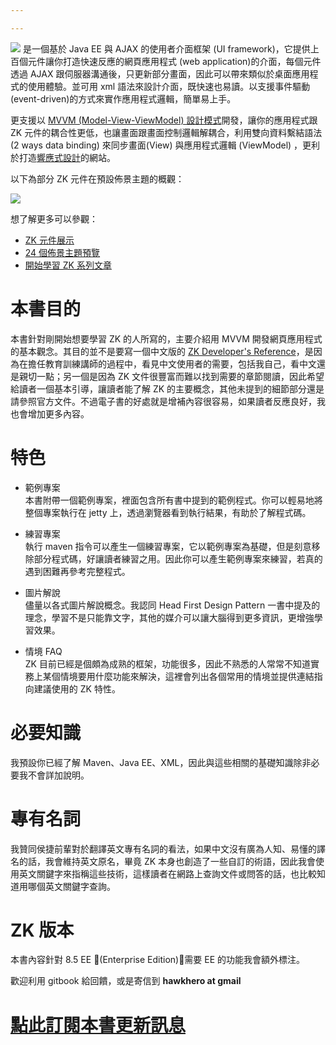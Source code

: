 ```yaml
---

---
```

<a href="https://www.zkoss.org">![]({{site.baseurl}}/assets/zklogo.png)</a>
是一個基於 Java EE 與 AJAX 的使用者介面框架 (UI framework)，它提供上百個元件讓你打造快速反應的網頁應用程式 (web application)的介面，每個元件透過 AJAX 跟伺服器溝通後，只更新部分畫面，因此可以帶來類似於桌面應用程式的使用體驗。並可用 xml 語法來設計介面，既快速也易讀。以支援事件驅動(event-driven)的方式來實作應用程式邏輯，簡單易上手。

更支援以 [MVVM (Model-View-ViewModel) 設計模式](http://books.zkoss.org/zk-mvvm-book/8.0/index.html)開發，讓你的應用程式跟 ZK 元件的耦合性更低，也讓畫面跟畫面控制邏輯解耦合，利用雙向資料繫結語法 (2 ways data binding) 來同步畫面(View) 與應用程式邏輯 (ViewModel) ，更利於打造[響應式設計](https://zh.wikipedia.org/wiki/%E5%93%8D%E5%BA%94%E5%BC%8F%E7%BD%91%E9%A1%B5%E8%AE%BE%E8%AE%A1)的網站。

以下為部分 ZK 元件在預設佈景主題的概觀：

![]({{site.baseurl}}/assets/iceblue.png)

想了解更多可以參觀：
* [ZK 元件展示](https://www.zkoss.org/zkdemo/)
* [24 個佈景主題預覽](https://www.zkoss.org/zk85themedemo/)
* [開始學習 ZK 系列文章](https://www.zkoss.org/documentation)



# 本書目的
本書針對剛開始想要學習 ZK 的人所寫的，主要介紹用 MVVM 開發網頁應用程式的基本觀念。其目的並不是要寫一個中文版的 [ZK Developer's Reference](http://books.zkoss.org/wiki/ZK_Developer%27s_Reference)，是因為在擔任教育訓練講師的過程中，看見中文使用者的需要，包括我自己，看中文還是親切一點；另一個是因為 ZK 文件很豐富而難以找到需要的章節閱讀，因此希望給讀者一個基本引導，讓讀者能了解 ZK 的主要概念，其他未提到的細節部分還是請參照官方文件。不過電子書的好處就是增補內容很容易，如果讀者反應良好，我也會增加更多內容。


# 特色

* 範例專案  
  本書附帶一個範例專案，裡面包含所有書中提到的範例程式。你可以輕易地將整個專案執行在 jetty 上，透過瀏覽器看到執行結果，有助於了解程式碼。

* 練習專案  
  執行 maven 指令可以產生一個練習專案，它以範例專案為基礎，但是刻意移除部分程式碼，好讓讀者練習之用。因此你可以產生範例專案來練習，若真的遇到困難再參考完整程式。

* 圖片解說  
  儘量以各式圖片解說概念。我認同 Head First Design Pattern 一書中提及的理念，學習不是只能靠文字，其他的媒介可以讓大腦得到更多資訊，更增強學習效果。

* 情境 FAQ  
  ZK 目前已經是個頗為成熟的框架，功能很多，因此不熟悉的人常常不知道實務上某個情境要用什麼功能來解決，這裡會列出各個常用的情境並提供連結指向建議使用的 ZK 特性。

# 必要知識

我預設你已經了解 Maven、Java EE、XML，因此與這些相關的基礎知識除非必要我不會詳加說明。

# 專有名詞

我贊同侯捷前輩對於翻譯英文專有名詞的看法，如果中文沒有廣為人知、易懂的譯名的話，我會維持英文原名，畢竟 ZK 本身也創造了一些自訂的術語，因此我會使用英文關鍵字來指稱這些技術，這樣讀者在網路上查詢文件或問答的話，也比較知道用哪個英文關鍵字查詢。

# ZK 版本

本書內容針對 8.5 EE \(Enterprise Edition\)，需要 EE 的功能我會額外標注。

歡迎利用 gitbook 給回饋，或是寄信到 **hawkhero at gmail**

# [點此訂閱本書更新訊息](https://docs.google.com/forms/d/e/1FAIpQLScj0yrVJCeT4239GlsipZpbLha0MRsqa0TzMjNjoCqquk3EOA/viewform?usp=sf_link)
